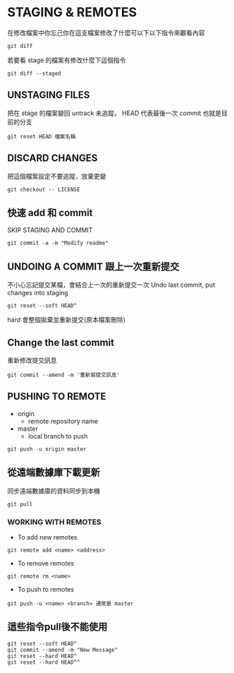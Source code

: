 # STAGING & REMOTES

在修改檔案中你忘己你在這支檔案修改了什麼可以下以下指令來觀看內容
```
git diff
```


若要看 stage 的檔案有修改什麼下這個指令
```
git diff --staged
```

##  UNSTAGING FILES
把在 stage 的檔案變回 untrack 未追蹤， HEAD 代表最後一次 commit 也就是目前的分支
```
git reset HEAD 檔案名稱
```

##  DISCARD CHANGES

把這個檔案設定不要追蹤，放棄更變
```
git checkout -- LICENSE
```

## 快速 add 和 commit
 SKIP STAGING AND COMMIT

```
git commit -a -m "Modify readme"
```

##  UNDOING A COMMIT 跟上一次重新提交
不小心忘記提交某檔，會結合上一次的重新提交一次
Undo last commit, put changes into staging
```
git reset --soft HEAD^
```
hard 會整個拋棄並重新提交(原本檔案刪除)
## Change the last commit
重新修改提交訊息
```
git commit --amend -m '重新寫提交訊息'
```

##  PUSHING TO REMOTE
- origin
  - remote repository name
- master
  - local branch to push
```
git push -u origin master
```

## 從遠端數據庫下載更新
同步遠端數據庫的資料同步到本機
```
git pull
```

### WORKING WITH REMOTES
- To add new remotes
```
git remote add <name> <address>
```
- To remove remotes
```
git remote rm <name>
```
- To push to remotes
```
git push -u <name> <branch> 通常是 master
```

## 這些指令pull後不能使用
```
git reset --soft HEAD^  
git commit --amend -m "New Message"
git reset --hard HEAD^ 
git reset --hard HEAD^^
```
